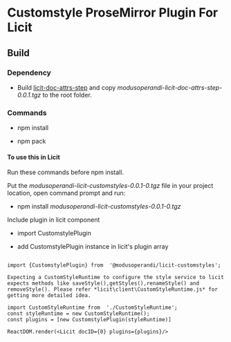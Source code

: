
# Customstyle ProseMirror Plugin For Licit



  

## Build

  

### Dependency

- Build [licit-doc-attrs-step](https://github.com/MO-Movia/licit-doc-attrs-step) and copy _modusoperandi-licit-doc-attrs-step-0.0.1.tgz_ to the root folder.

  

### Commands

- npm install

- npm pack

  

#### To use this in Licit

Run these commands before npm install.

Put the _modusoperandi-licit-customstyles-0.0.1-0.tgz_ file in your project location, open command prompt and run:

- npm install *modusoperandi-licit-customstyles-0.0.1-0.tgz*


Include plugin in licit component 

- import CustomstylePlugin 

- add CustomstylePlugin instance in licit's plugin array

```

import {CustomstylePlugin} from  '@modusoperandi/licit-customstyles';

Expecting a CustomStyleRuntime to configure the style service to licit expects methods like saveStyle(),getStyles(),renameStyle() and removeStyle(). Please refer *licit\client\CustomStyleRuntime.js* for getting more detailed idea.

import CustomStyleRuntime from  './CustomStyleRuntime';
const styleRuntime = new CustomStyleRuntime();
const plugins = [new CustomstylePlugin(styleRuntime)]

ReactDOM.render(<Licit docID={0} plugins={plugins}/>
  

```
 
